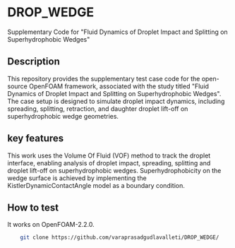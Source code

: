 # DROP_WEDGE
Supplementary Code for "Fluid Dynamics of Droplet Impact and Splitting on Superhydrophobic Wedges"

## Description
This repository provides the supplementary test case code for the open-source OpenFOAM framework, associated with the study titled "Fluid Dynamics of Droplet Impact and Splitting on Superhydrophobic Wedges". The case setup is designed to simulate droplet impact dynamics, including spreading, splitting, retraction, and daughter droplet lift-off on superhydrophobic wedge geometries.

## key features
This work uses the Volume Of Fluid (VOF) method to track the droplet interface, enabling analysis of droplet impact, spreading, splitting and droplet lift-off on superhydrophobic wedges.
Superhydrophobicity on the wedge surface is achieved by implementing the KistlerDynamicContactAngle model as a boundary condition.

## How to test
It works on OpenFOAM-2.2.0.


```bash
    git clone https://github.com/varaprasadgudlavalleti/DROP_WEDGE/
```
